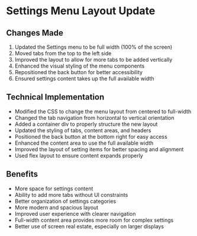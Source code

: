 # Settings Menu Layout Update

## Changes Made
1. Updated the Settings menu to be full width (100% of the screen)
2. Moved tabs from the top to the left side
3. Improved the layout to allow for more tabs to be added vertically
4. Enhanced the visual styling of the menu components
5. Repositioned the back button for better accessibility
6. Ensured settings content takes up the full available width

## Technical Implementation
- Modified the CSS to change the menu layout from centered to full-width
- Changed the tab navigation from horizontal to vertical orientation
- Added a container div to properly structure the new layout
- Updated the styling of tabs, content areas, and headers
- Positioned the back button at the bottom right for easy access
- Enhanced the content area to use the full available width
- Improved the layout of setting items for better spacing and alignment
- Used flex layout to ensure content expands properly

## Benefits
- More space for settings content
- Ability to add more tabs without UI constraints
- Better organization of settings categories
- More modern and spacious layout
- Improved user experience with clearer navigation
- Full-width content area provides more room for complex settings
- Better use of screen real estate, especially on larger displays